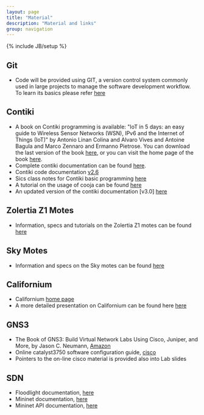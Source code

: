 ```yaml
---
layout: page
title: "Material"
description: "Material and links"
group: navigation
---
```

{% include JB/setup %}

## Git
* Code will be provided using GIT, a version control system commonly used in large projects to manage the software development workflow. To learn its basics please refer [here](http://rogerdudler.github.io/git-guide/)

## Contiki 
* A book on Contiki programming is available: "IoT in 5 days: an easy guide to Wireless Sensor Networks (WSN), IPv6 and the Internet of Things (IoT)" by Antonio Linan Colina and Alvaro Vives and Antoine Bagula and Marco Zennaro and Ermanno Pietrose. You can download the last version of the book [here](http://www.iet.unipi.it/c.vallati/files/IoTinfivedays-v1.0.pdf), or you can visit the home page of the book [here](https://github.com/marcozennaro/IPv6-WSN-book).
* Complete contiki documentation can be found [here](https://github.com/contiki-os/contiki/wiki).
* Contiki code documentation [v2.6](http://contiki.sourceforge.net/docs/2.6/)
* Sics class notes for Contiki basic programming [here](https://www.sics.se/~thiemo/seniot09cccc-notes.pdf)
* A tutorial on the usage of cooja can be found [here](http://cnds.eecs.jacobs-university.de/courses/iotlab-2013/cooja.pdf)
* An updated version of the contiki documentation [v3.0] [here](http://www.eistec.se/docs/contiki/index.html)

## Zolertia Z1 Motes
* Information, specs and tutorials on the Zolertia Z1 motes can be found [here](http://zolertia.sourceforge.net/wiki/index.php/Main_Page)

## Sky Motes
* Information and specs on the Sky motes can be found [here](http://capsil.org/capsilwiki/index.php/TELOSB/T-Mote/Sky_Mote)

## Californium 
* Californium [home page](http://www.eclipse.org/californium/)
* A more detailed presentation on Californium can be found here [here](https://www.eclipsecon.org/france2014/sites/default/files/slides/Hands-on%20with%20CoAP.pdf)

## GNS3
* The Book of GNS3: Build Virtual Network Labs Using Cisco, Juniper, and More,  by Jason C. Neumann, [Amazon](http://www.amazon.com/The-Book-GNS3-Virtual-Network/dp/1593275544)
* Online catalyst3750 software configuration guide, [cisco](http://www.cisco.com/c/en/us/td/docs/switches/lan/catalyst3750/software/release/12-2_55_se/configuration/guide/scg3750.pdf)
* Pointers to the on-line cisco material is provided also into Lab slides

## SDN
* Floodlight documentation, [here](http://www.projectfloodlight.org/documentation/)
* Mininet documentation, [here](https://github.com/mininet/mininet/wiki/Documentation)
* Mininet API documentation, [here](http://mininet.org/api)

